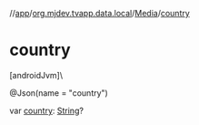 //[app](../../../index.md)/[org.mjdev.tvapp.data.local](../index.md)/[Media](index.md)/[country](country.md)

# country

[androidJvm]\

@Json(name = &quot;country&quot;)

var [country](country.md): [String](https://kotlinlang.org/api/latest/jvm/stdlib/kotlin/-string/index.html)?
